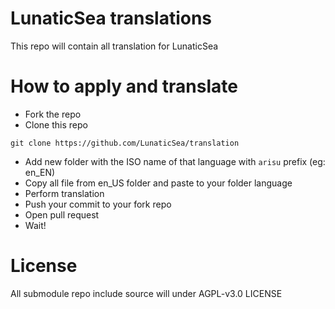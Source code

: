 # LunaticSea translations

This repo will contain all translation for LunaticSea

# How to apply and translate
- Fork the repo
- Clone this repo 
```
git clone https://github.com/LunaticSea/translation
```
- Add new folder with the ISO name of that language with `arisu` prefix (eg: en_EN)
- Copy all file from en_US folder and paste to your folder language
- Perform translation
- Push your commit to your fork repo
- Open pull request
- Wait!

# License
All submodule repo include source will under AGPL-v3.0 LICENSE